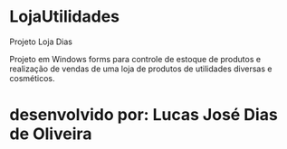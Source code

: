 # LojaUtilidades
Projeto Loja Dias

 Projeto em Windows forms para controle de estoque de produtos e realização de vendas de uma loja de produtos de utilidades diversas e cosméticos.

# desenvolvido por: Lucas José Dias de Oliveira
